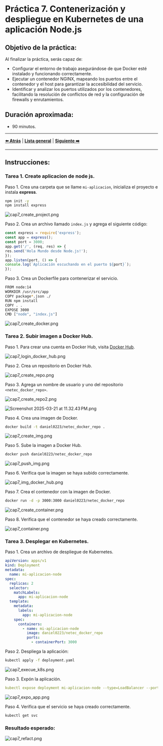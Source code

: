 # Práctica 7. Contenerización y despliegue en Kubernetes de una aplicación Node.js

## Objetivo de la práctica:
Al finalizar la práctica, serás capaz de:
- Configurar el entorno de trabajo asegurándose de que Docker esté instalado y funcionando correctamente.
- Ejecutar un contenedor NGINX, mapeando los puertos entre el contenedor y el host para garantizar la accesibilidad del servicio.
- Identificar y analizar los puertos utilizados por los contenedores, facilitando la resolución de conflictos de red y la configuración de firewalls y enrutamientos.

## Duración aproximada:
- 90 minutos.

---

**[⬅️ Atrás](https://netec-mx.github.io/CUSTOM_NETEC_DOCK_KUB_Priv/Capitulo6/)** | **[Lista general](https://netec-mx.github.io/CUSTOM_NETEC_DOCK_KUB_Priv/)** | **[Siguiente ➡️](https://netec-mx.github.io/CUSTOM_NETEC_DOCK_KUB_Priv/Capitulo8/)**

---

## Instrucciones:

### Tarea 1. Create aplicacion de node js.

Paso 1. Crea una carpeta que se llame `mi-aplicacion`, inicializa el proyecto e instala **express**.

```bash
npm init -y
npm install express
```

![cap7_create_project.png](../images/cap7_create_project.png)

Paso 2. Crea un archivo llamado `index.js` y agrega el siguiente código:

```javascript
const express = require('express');
const app = express();
const port = 3000;
app.get('/', (req, res) => {
res.send('Hola Mundo desde Node.js!');
});
app.listen(port, () => {
console.log(`Aplicación escuchando en el puerto ${port}`);
});
```

Paso 3. Crea un Dockerfile para contenerizar el servicio.

```bash
FROM node:14
WORKDIR /usr/src/app
COPY package*.json ./
RUN npm install
COPY . .
EXPOSE 3000
CMD ["node", "index.js"]
```

![cap7_create_docker.png](../images/cap7_create_docker.png)

### Tarea 2. Subir imagen a Docker Hub.

Paso 1. Para crear una cuenta en Docker Hub, visita [Docker Hub](https://hub.docker.com/).

![cap7_login_docker_hub.png](../images/cap7_login_docker_hub.png)

Paso 2. Crea un repositorio en Docker Hub.

![cap7_create_repo.png](../images/cap7_create_repo.png)

Paso 3. Agrega un nombre de usuario y uno del repositorio `<netec_docker_repo>`.

![cap7_create_repo2.png](../images/cap7_create_repo2.png)

![Screenshot 2025-03-21 at 11.32.43 PM.png](../images/cap7_Screenshot_1.png)

Paso 4. Crea una imagen de Docker.

```bash
docker build -t daniel0223/netec_docker_repo .
```

![cap7_create_img.png](../images/cap7_create_img.png)

Paso 5. Sube la imagen a Docker Hub.

```bash
docker push daniel0223/netec_docker_repo
```

![cap7_push_img.png](../images/cap7_push_img.png)

Paso 6. Verifica que la imagen se haya subido correctamente.

![cap7_img_docker_hub.png](../images/cap7_img_docker_hub.png)

Paso 7. Crea el contenedor con la imagen de Docker.

```bash
docker run -d -p 3000:3000 daniel0223/netec_docker_repo
```

![cap7_create_container.png](../images/cap7_create_container.png)

Paso 8. Verifica que el contenedor se haya creado correctamente.

![cap7_container.png](../images/cap7_container.png)

### Tarea 3. Desplegar en Kubernetes.

Paso 1. Crea un archivo de despliegue de Kubernetes.

```yaml
apiVersion: apps/v1
kind: Deployment
metadata:
  name: mi-aplicacion-node
spec:
  replicas: 2
  selector:
    matchLabels:
      app: mi-aplicacion-node
  template:
    metadata:
      labels:
        app: mi-aplicacion-node
    spec:
      containers:
        - name: mi-aplicacion-node
          image: daniel0223/netec_docker_repo
          ports:
            - containerPort: 3000
```

Paso 2. Despliega la aplicación:

```bash
kubectl apply -f deployment.yaml
```

![cap7_execue_k8s.png](../images/cap7_execue_k8s.png)

Paso 3. Expón la aplicación.

```yaml
kubectl expose deployment mi-aplicacion-node --type=LoadBalancer --port=3000
```

![cap7_expo_app.png](../images/cap7_expo_app.png)

Paso 4. Verifica que el servicio se haya creado correctamente.

```bash
kubectl get svc
```

### Resultado esperado:

![cap7_refact.png](../images/cap7_refact.png)
